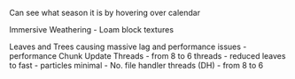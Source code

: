 Can see what season it is by hovering over calendar

Immersive Weathering - Loam block textures


Leaves and Trees causing massive lag and performance issues
	- performance Chunk Update Threads - from 8 to 6 threads
	- reduced leaves to fast
	- particles minimal
	- No. file handler threads (DH) - from 8 to 6
